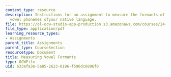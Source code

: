 ```yaml
---
content_type: resource
description: Instructions for an assignment to measure the formants of the stressed
  vowel phonemes ofyour native language.
file: https://ol-ocw-studio-app-production.s3.amazonaws.com/courses/24-910-topics-in-linguistic-theory-laboratory-phonology-spring-2007/633afa3e5a8526230196f596dc8896f0_vowel_formants.pdf
file_type: application/pdf
learning_resource_types:
- Assignments
parent_title: Assignments
parent_type: CourseSection
resourcetype: Document
title: Measuring Vowel Formants
type: OCWFile
uid: 633afa3e-5a85-2623-0196-f596dc8896f0
---
```


